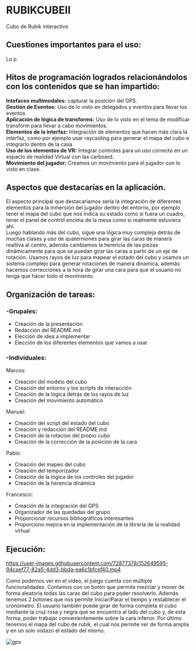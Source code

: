 # RUBIKCUBEII
Cubo de Rubik interactivo

## Cuestiones importantes para el uso:
Lo p
## Hitos de programación logrados relacionándolos con los contenidos que se han impartido:
**Intefaces multimodales:** capturar la posición del GPS.  
**Gestión de Eventos:** Uso de lo visto en delegados y eventos para llevar los eventos.  
**Aplicación de lógica de transforms:** Uso de lo visto en el tema de modificar transform para llevar a cabo movimientos.  
**Elementos de la interfaz:** Integración de elementos que hacen más clara la interfaz, como por ejemplo usar raycasting para generar el mapa del cubo e integrarlo dentro de la casa    
**Uso de los elementos de VR:** Integrar controles para un uso correcto en un espacio de realidad Virtual con las carboard.   
**Movimiento del jugador:** Creamos un movimiento para el jugador con lo visto en clase.
## Aspectos que destacarías en la aplicación.
El aspecto principal que destacariamos sería la integración de diferentes elementos para la inmersión del jugador dentro del entorno, por ejemplo tener el mapa del cubo que nos indica su estado como si fuera un cuadro, tener el panel de control encima de la mesa como si realmente estuviera ahí.  
Luego hablando más del cubo, sigue una lógica muy compleja detrás de muchas clases y uso de quaterniones para girar las caras de manera realtiva al centro, además cambiamos la herencia de las piezas dinámicamente para que se puedan girar las caras a partir de un eje de rotación. Usamos rayos de luz para mapear el estado del cubo y usamos un sistema complejo para generar rotaciones de manera dinamica, además hacemos correcciones a la hora de girar una cara para que el usuario no tenga que hacer todo el movimiento.
## Organización de tareas:
### -Grupales:
- Creación de la presentación
- Redacción del README.md
- Eleccion de idea a implementar
- Elección de los diferentes elementos que vamos a usar
### -Individuales:
Marcos:
- Creación del modelo del cubo    
- Creación del entorno y los scripts de interacción    
- Creación de la lógica detrás de los rayos de luz  
- Creación del movimiento automático  
  
Manuel:  
- Creación del script del estado del cubo  
- Creación y redacción del README.md  
- Creación de la rotacion del propio cubo  
- Creación de la corrección de la posición de la cara 


Pablo:  
- Creación del mapeo del cubo  
- Creación del temporizador  
- Creación de la lógica de los controles del jugador  
- Creación de la herencia dinámica  


Francesco:  
- Creación de la integración del GPS  
- Organizador de las quedadas del grupo  
- Proporcionar recursos bibliográficos interesantes  
- Proporciono mejora en la implementación de la librería de la realidad virtual  


## Ejecución:
https://user-images.githubusercontent.com/72877378/152649595-94caef77-82a5-4dd3-bbda-ea6c1bfcef40.mp4

Como podemos ver en el video, el juego cuenta con múltiple funcionalidades. Contamos con un botón que permite mezclar y mover de forma aleatoria todas las caras del cubo para poder resolverlo. Además tenemos 2 botones que nos permite Iniciar/Parar el tiempo y restablecer el cronómetro. 
El usuario también puede girar de forma completa el cubo mediante la cruz rosa y negra que se encuentra al lado del cubo y, de esta forma, poder trabajar convenientemente sobre la cara inferior.
Por último tenemos el mapa del cubo de rubik, el cual nos permite ver de forma amplia y en un solo vistazo el estado del mismo.


![gps](https://user-images.githubusercontent.com/72877378/152649984-a6a39249-d66d-4f6e-a6e1-844af00ccde0.gif)
